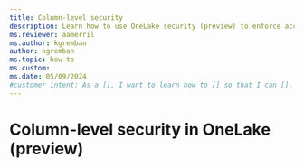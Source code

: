 ```yaml
---
title: Column-level security
description: Learn how to use OneLake security (preview) to enforce access permissions at the column level in OneLake.
ms.reviewer: aamerril
ms.author: kgremban
author: kgremban
ms.topic: how-to
ms.custom:
ms.date: 05/09/2024
#customer intent: As a [], I want to learn how to [] so that I can [].
---
```


# Column-level security in OneLake (preview)
